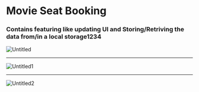 # Movie Seat Booking

### Contains featuring like updating UI and Storing/Retriving the data from/in a local storage1234

![Untitled](https://user-images.githubusercontent.com/20695270/204607593-0aa20352-4170-482e-a837-76259dcf9c30.png)

<hr>

![Untitled1](https://user-images.githubusercontent.com/20695270/204607608-f0e99406-f7d8-4bc8-9000-fb0b6d5be74b.png)

<hr>

![Untitled2](https://user-images.githubusercontent.com/20695270/204607615-9a8eb7c8-8f1b-4e88-9a1a-7d9db7ac216c.png)



